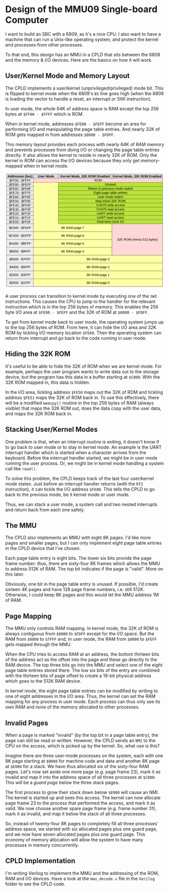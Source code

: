 # Design of the MMU09 Single-board Computer

I want to build an SBC with a 6809, as it's a nice CPU. I also want to have
a machine that can run a Unix-like operating system, and protect the kernel
and processes from other processes.

To that end, this design has an MMU in a CPLD that sits between the 6809
and the memory & I/O devices. Here are the basics on how it will work.

## User/Kernel Mode and Memory Layout

The CPLD implements a user/kernel (unprivileged/privileged) mode bit.
This is flipped to kernel mode when the 6809's `BS` line goes high
(when the 6809 is loading the vector to handle a reset, an interrupt or SWI
instruction).

In user mode, the whole 64K of address
space is RAM except the top 256 bytes at `$FF00 - $FFFF` which is ROM.

When in kernel mode, addresses `$FE00 - $FEFF` become an area for
performing I/O and manipulating the page table entries. And nearly
32K of ROM gets mapped in from addresses `$8000 - $FDFF`.

This memory layout provides each process with nearly 64K of RAM memory and prevents
processes from doing I/O or changing the page table entries directly. It also allows
the kernel to reside in nearly 32K of ROM. Only the kernel in ROM can access the I/O
devices because they only get memory-mapped when in kernel mode.

![address map table](addressmap.png)

A user process can transition to kernel mode by executing one of the `SWI`
instructions. This causes the CPU to jump to the handler for the relevant instruction
which is in the top 256 bytes of memory. This enables the 256 byte I/O area at
`$FE00 - $FEFF` and the 32K of ROM at `$8000 - $FDFF`.

To get from kernel mode back to user mode, the operating system jumps up to the top
256 bytes of ROM. From here, it can hide the I/O area and 32K ROM by tickling I/O memory
location `$FE60`. Then the operating system can return from interrupt and go back to the code
running in user mode.

## Hiding the 32K ROM

It's useful to be able to hide the 32K of ROM when we are kernel mode. For example,
perhaps the user program wants to write data out to the storage device, but the
program has this data in a buffer starting at `$C000`. With the 32K ROM mapped in,
this data is hidden.

In the I/O area, tickling address `$FE50` maps out the 32K of ROM and tickling address
`$FE51` maps the 32K of ROM back in. To use this effectively, there will be a modified
`memcpy()` routine in the top 256 bytes of RAM (always visible) that maps the 32K ROM out,
does the data copy with the user data, and maps the 32K ROM back in.

## Stacking User/Kernel Modes

One problem is that, when an interrupt routine is exiting, it doesn't know if to go back to
user mode or to stay in kernel mode. An example is the UART interrupt handler which is started
when a character arrives from the keyboard. Before the interrupt handler started, we might
be in user mode running the user process. Or, we might be in kernel mode handling a system call
like `read()`.

To solve this problem, the CPLD keeps track of the last four user/kernel mode states. Just before
an interrupt handler returns (with the `RTI` instruction), it can tickle the I/O address `$FE80`.
This tells the CPLD to go back to the previous mode, be it kernel mode or user mode.

Thus, we can stack a user mode, a system call and two nested interrupts and return back from
each one safely.

## The MMU

The CPLD also implements an MMU with eight 8K pages. I'd like more pages and
smaller pages, but I can only implement eight page table entries in the CPLD
device that I've chosen.

Each page table entry is eight bits. The lower six bits provide the page frame
number: thus, there are sixty-four 8K frames which allows the MMU to address
512K of RAM. The top bit indicates if the page is "valid". More on this later.

Obviously, one bit in the page table entry is unused. If possible, I'd create
sixteen 4K pages and have 128 page frame numbers, i.e. still 512K. Otherwise,
I could keep 8K pages and this would let the MMU address 1M of RAM.

## Page Mapping

The MMU only controls RAM mapping. In kernel mode, the 32K of ROM is always contiguous
from `$8000` to `$FDFF` except for the I/O space. But the RAM from
`$0000` to `$7FFF` and, in user mode, the RAM from `$8000` to `$FEFF` gets mapped
through the MMU.

When the CPU tries to access RAM at an address, the bottom thirteen bits of the
address act as the offset into the page and these go directly to the RAM device.
The top three bits go into the MMU and select one of the eight page table entries
stored there. The low six bits of the entry are combined with the thirteen bits
of page offset to create a 19-bit physical address which goes to the 512K RAM
device.

In kernel mode, the eight page table entries can be modified by writing to one
of eight addresses in the I/O area. Thus, the kernel can set the RAM mapping for
any process in user mode. Each process can thus only see its own RAM and none of
the memory allocated to other processes.

## Invalid Pages

When a page is marked "invalid" (by the top bit in a page table entry), the page
can still be read or written. However, the CPLD sends an `NMI` to the CPU on
the access, which is picked up by the kernel. So, what use is this?

Imagine there are three user-mode processes on the system, each with one 8K page
starting at `$0000` for machine code and data and another 8K page at `$E000` for
a stack. We have thus allocated six of the sixty-four RAM pages. Let's now set
aside one more page (e.g. page frame 23), mark it as invalid and map it into the
address space of all three processes at `$C000`. This will be a *guard page* below
the three stack pages.

The first process to grow their stack down below `$E000` will cause an NMI. The
kernel is started up and sees this access. The kernel can now allocate page frame
23 to the process that performed the access, and mark it as valid. We now choose
another spare page frame (e.g. frame number 31), mark it as invalid, and map it
below the stack of all three processes.

So, instead of twenty-four 8K pages to completely fill all three processes'
address space, we started with six allocated pages plus one guard page, and
we now have seven allocated pages plus one guard page. This economy of memory
allocation will allow the system to have many processes in memory concurrently.

## CPLD Implementation

I'm writing Verilog to implement the MMU and the addressing of the ROM, RAM and
I/O devices. Have a look at the `mmu_decode.v` file in the `Verilog` folder
to see the CPLD code.
